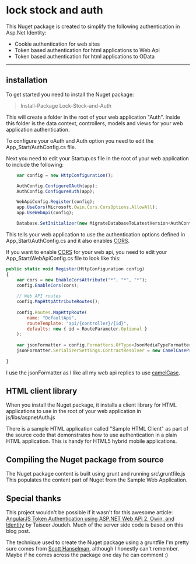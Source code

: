 # lock stock and auth

This Nuget package is created to simplify the following authentication in Asp.Net Identity:

 - Cookie authentication for web sites
 - Token based authentication for html applications to Web Api
 - Token based authentication for html applications to OData

---

## installation
To get started you need to install the Nuget package:
>Install-Package Lock-Stock-and-Auth

This will create a folder in the root of your web application "Auth".
Inside this folder is the data context, controllers, models and views for your web application authentication.

To configure your oAuth and Auth option you need to edit the App_Start/AuthConfig.cs file. 

Next you need to edit your Startup.cs file in the root of your web application to include the following:
```javascript
    var config = new HttpConfiguration();

    AuthConfig.ConfigureOAuth(app);
    AuthConfig.ConfigureAuth(app);

    WebApiConfig.Register(config);
    app.UseCors(Microsoft.Owin.Cors.CorsOptions.AllowAll);
    app.UseWebApi(config);

    Database.SetInitializer(new MigrateDatabaseToLatestVersion<AuthContext, AuthContextConfiguration>());
```
This tells your web application to use the authentication options defined in App_Start\AuthConfig.cs and it also enables [CORS](https://en.wikipedia.org/wiki/Cross-origin_resource_sharing).

If you want to enable [CORS](https://en.wikipedia.org/wiki/Cross-origin_resource_sharing) for your web api, you need to edit your App_Start\WebApiConfig.cs file to look like this:

```javascript
public static void Register(HttpConfiguration config)
{
    var cors = new EnableCorsAttribute("*", "*", "*");
    config.EnableCors(cors);
    
    // Web API routes
    config.MapHttpAttributeRoutes();
    
    config.Routes.MapHttpRoute(
        name: "DefaultApi",
        routeTemplate: "api/{controller}/{id}",
        defaults: new { id = RouteParameter.Optional }
    );
    
    var jsonFormatter = config.Formatters.OfType<JsonMediaTypeFormatter>().First();
    jsonFormatter.SerializerSettings.ContractResolver = new CamelCasePropertyNamesContractResolver();
    
}
```
I use the jsonFormatter as I like all my web api replies to use [camelCase](https://en.wikipedia.org/wiki/Camel_case).

## HTML client library
When you install the Nuget package, it installs a client library for HTML applications to use in the root of your web application in js/libs/aspnetAuth.js

There is a sample HTML application called "Sample HTML Client" as part of the source code that demonstrates how to use authentication in a plain HTML application.  This is handy for HTML5 hybrid mobile applications.

## Compiling the Nuget package from source
The Nuget package content is built using grunt and running src\gruntfile.js
This populates the content part of Nuget from the Sample Web Application.

## Special thanks
This project wouldn't be possible if it wasn't for this awesome article: 
[AngularJS Token Authentication using ASP.NET Web API 2, Owin, and Identity](http://bitoftech.net/2014/06/09/angularjs-token-authentication-using-asp-net-web-api-2-owin-asp-net-identity/) by Taiseer Joudeh.  Much of the server side code is based on this blog post.

The technique used to create the Nuget package using a gruntfile I'm pretty sure comes from [Scott Hanselman](http://www.hanselman.com), although I honestly can't remember.  Maybe if he comes across the package one day he can comment :)